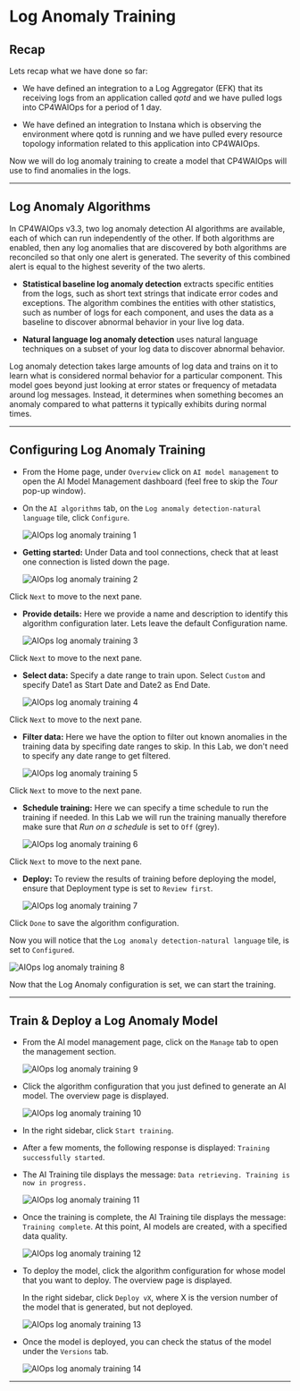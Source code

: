 # Log Anomaly Training



## Recap

Lets recap what we have done so far:

* We have defined an integration to a Log Aggregator (EFK) that its receiving logs from an application called *qotd* and we have pulled logs into CP4WAIOps for a period of 1 day.

* We have defined an integration to Instana which is observing the environment where qotd is running and we have pulled every resource topology information related to this application into CP4WAIOps.

Now we will do log anomaly training to create a model that CP4WAIOps will use to find anomalies in the logs.

---

## Log Anomaly Algorithms


In CP4WAIOps v3.3, two log anomaly detection AI algorithms are available, each of which can run independently of the other. If both algorithms are enabled, then any log anomalies that are discovered by both algorithms are reconciled so that only one alert is generated. The severity of this combined alert is equal to the highest severity of the two alerts.

* **Statistical baseline log anomaly detection** extracts specific entities from the logs, such as short text strings that indicate error codes and exceptions. The algorithm combines the entities with other statistics, such as number of logs for each component, and uses the data as a baseline to discover abnormal behavior in your live log data.

* **Natural language log anomaly detection** uses natural language techniques on a subset of your log data to discover abnormal behavior.

Log anomaly detection takes large amounts of log data and trains on it to learn what is considered normal behavior for a particular component. This model goes beyond just looking at error states or frequency of metadata around log messages. Instead, it determines when something becomes an anomaly compared to what patterns it typically exhibits during normal times.


---

## Configuring Log Anomaly Training

* From the Home page, under `Overview` click on `AI model management` to open the AI Model Management dashboard (feel free to skip the *Tour* pop-up window).

* On the `AI algorithms` tab, on the `Log anomaly detection-natural language` tile, click `Configure`.

   ![AIOps log anomaly training 1](./images/aiops-log-anomaly-training-1.png)

* **Getting started:** Under Data and tool connections, check that at least one connection is listed down the page.

   ![AIOps log anomaly training 2](./images/aiops-log-anomaly-training-2.png)

Click `Next` to move to the next pane.

* **Provide details:** Here we provide a name and description to identify this algorithm configuration later. Lets leave the default Configuration name. 

   ![AIOps log anomaly training 3](./images/aiops-log-anomaly-training-3.png)

Click `Next` to move to the next pane.

* **Select data:** Specify a date range to train upon. Select `Custom` and specify Date1 as Start Date and Date2 as End Date.

   ![AIOps log anomaly training 4](./images/aiops-log-anomaly-training-4.png)

Click `Next` to move to the next pane.

* **Filter data:** Here we have the option to filter out known anomalies in the training data by specifing date ranges to skip. In this Lab, we don't need to specify any date range to get filtered. 

   ![AIOps log anomaly training 5](./images/aiops-log-anomaly-training-5.png)

Click `Next` to move to the next pane.

* **Schedule training:** Here we can specify a time schedule to run the training if needed. In this Lab we will run the training manually therefore make sure that *Run on a schedule* is set to `Off` (grey).

   ![AIOps log anomaly training 6](./images/aiops-log-anomaly-training-6.png)

Click `Next` to move to the next pane.

* **Deploy:** To review the results of training before deploying the model, ensure that Deployment type is set to `Review first`.

   ![AIOps log anomaly training 7](./images/aiops-log-anomaly-training-7.png)

Click `Done` to save the algorithm configuration.

Now you will notice that the `Log anomaly detection-natural language` tile, is set to `Configured`.

   ![AIOps log anomaly training 8](./images/aiops-log-anomaly-training-8.png)




Now that the Log Anomaly configuration is set, we can start the training.


---

## Train & Deploy a Log Anomaly Model

* From the AI model management page, click on the `Manage` tab to open the management section.

    ![AIOps log anomaly training 9](./images/aiops-log-anomaly-training-9.png)

* Click the algorithm configuration that you just defined to generate an AI model. The overview page is displayed.

   ![AIOps log anomaly training 10](./images/aiops-log-anomaly-training-10.png)

* In the right sidebar, click `Start training`.

* After a few moments, the following response is displayed: `Training successfully started`.

* The AI Training tile displays the message: `Data retrieving. Training is now in progress.`

     ![AIOps log anomaly training 11](./images/aiops-log-anomaly-training-11.png)


* Once the training is complete, the AI Training tile displays the message: `Training complete`. At this point, AI models are created, with a specified data quality.

   ![AIOps log anomaly training 12](./images/aiops-log-anomaly-training-12.png)

* To deploy the model, click the algorithm configuration for whose model that you want to deploy. The overview page is displayed.

   In the right sidebar, click `Deploy vX`, where X is the version number of the model that is generated, but not deployed.

   ![AIOps log anomaly training 13](./images/aiops-log-anomaly-training-13.png)

* Once the model is deployed, you can check the status of the model under the `Versions` tab.

   ![AIOps log anomaly training 14](./images/aiops-log-anomaly-training-14.png)

---


